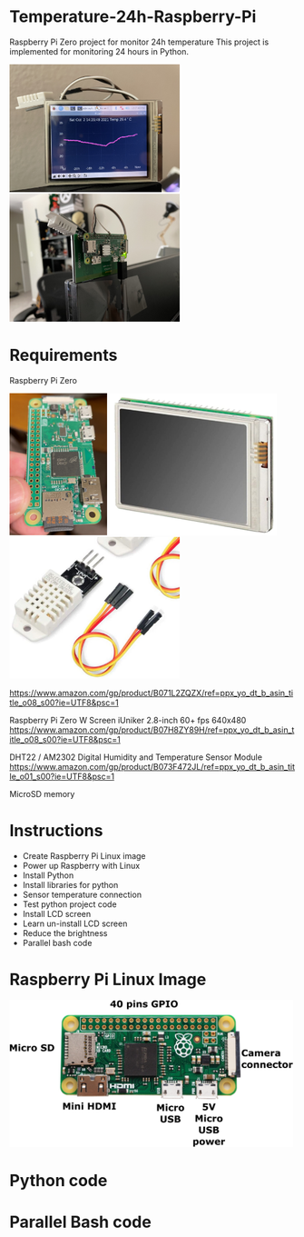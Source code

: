 # Temperature-24h-Raspberry-Pi
Raspberry Pi Zero project for monitor 24h temperature
This project is implemented for monitoring 24 hours in Python.

<img src="picture/IMG_0604.jpg" width=300>       <img src="picture/IMG_0350.jpg" width=300>

# Requirements

Raspberry Pi Zero

<img src="picture/IMG_0325 (2).jpg" width=172>  <img src="picture/iUniker.jpg" width=295> <img src="picture/DHT22-sensorT.jpg" width=300>


https://www.amazon.com/gp/product/B071L2ZQZX/ref=ppx_yo_dt_b_asin_title_o08_s00?ie=UTF8&psc=1

Raspberry Pi Zero W Screen iUniker 2.8-inch 60+ fps 640x480
https://www.amazon.com/gp/product/B07H8ZY89H/ref=ppx_yo_dt_b_asin_title_o08_s00?ie=UTF8&psc=1

DHT22 / AM2302 Digital Humidity and Temperature Sensor Module
https://www.amazon.com/gp/product/B073F472JL/ref=ppx_yo_dt_b_asin_title_o01_s00?ie=UTF8&psc=1

MicroSD memory 

# Instructions
- Create Raspberry Pi Linux image 
- Power up Raspberry with Linux
- Install Python
- Install libraries for python
- Sensor temperature connection
- Test python project code
- Install LCD screen
- Learn un-install LCD screen
- Reduce the brightness 
- Parallel bash code 

# Raspberry Pi Linux Image


<img src="picture/Pi ports.png" width=500>

# Python code

# Parallel Bash code
